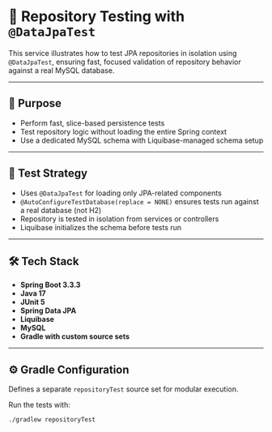 # 🧪 Repository Testing with `@DataJpaTest`

This service illustrates how to test JPA repositories in isolation using `@DataJpaTest`, ensuring fast, focused validation of repository behavior against a real MySQL database.

---

## 🎯 Purpose

- Perform fast, slice-based persistence tests
- Test repository logic without loading the entire Spring context
- Use a dedicated MySQL schema with Liquibase-managed schema setup

---

## 🧪 Test Strategy

- Uses `@DataJpaTest` for loading only JPA-related components
- `@AutoConfigureTestDatabase(replace = NONE)` ensures tests run against a real database (not H2)
- Repository is tested in isolation from services or controllers
- Liquibase initializes the schema before tests run

---

## 🛠 Tech Stack

- **Spring Boot 3.3.3**
- **Java 17**
- **JUnit 5**
- **Spring Data JPA**
- **Liquibase**
- **MySQL**
- **Gradle with custom source sets**

---

## ⚙️ Gradle Configuration

Defines a separate `repositoryTest` source set for modular execution.

Run the tests with:

```bash
./gradlew repositoryTest


